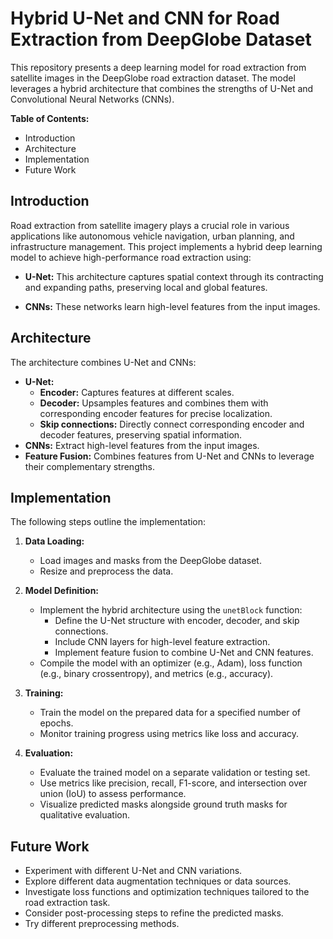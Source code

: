 # Hybrid U-Net and CNN for Road Extraction from DeepGlobe Dataset

This repository presents a deep learning model for road extraction from satellite images in the DeepGlobe road extraction dataset. The model leverages a hybrid architecture that combines the strengths of U-Net and Convolutional Neural Networks (CNNs).

**Table of Contents:**

* Introduction
* Architecture
* Implementation
* Future Work

## Introduction

Road extraction from satellite imagery plays a crucial role in various applications like autonomous vehicle navigation, urban planning, and infrastructure management. This project implements a hybrid deep learning model to achieve high-performance road extraction using:

* **U-Net:** This architecture captures spatial context through its contracting and expanding paths, preserving local and global features.

* **CNNs:** These networks learn high-level features from the input images.

## Architecture

The architecture combines U-Net and CNNs:

* **U-Net:**
  * **Encoder:** Captures features at different scales.
  * **Decoder:** Upsamples features and combines them with corresponding encoder features for precise localization.
  * **Skip connections:** Directly connect corresponding encoder and decoder features, preserving spatial information.
* **CNNs:** Extract high-level features from the input images.
* **Feature Fusion:** Combines features from U-Net and CNNs to leverage their complementary strengths.

## Implementation

The following steps outline the implementation:

1. **Data Loading:**
    * Load images and masks from the DeepGlobe dataset.
    * Resize and preprocess the data.

2. **Model Definition:**
    * Implement the hybrid architecture using the `unetBlock` function:
        * Define the U-Net structure with encoder, decoder, and skip connections.
        * Include CNN layers for high-level feature extraction.
        * Implement feature fusion to combine U-Net and CNN features.
    * Compile the model with an optimizer (e.g., Adam), loss function (e.g., binary crossentropy), and metrics (e.g., accuracy).

3. **Training:**
    * Train the model on the prepared data for a specified number of epochs.
    * Monitor training progress using metrics like loss and accuracy.

4. **Evaluation:**
    * Evaluate the trained model on a separate validation or testing set.
    * Use metrics like precision, recall, F1-score, and intersection over union (IoU) to assess performance.
    * Visualize predicted masks alongside ground truth masks for qualitative evaluation.

## Future Work

* Experiment with different U-Net and CNN variations.
* Explore different data augmentation techniques or data sources.
* Investigate loss functions and optimization techniques tailored to the road extraction task.
* Consider post-processing steps to refine the predicted masks.
* Try different preprocessing methods.
